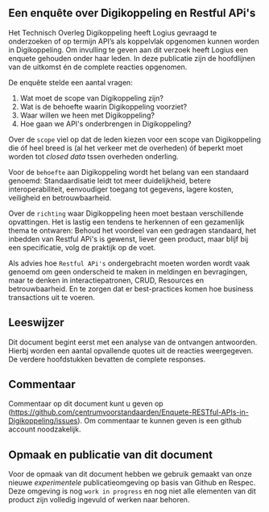 ## Een enquête over Digikoppeling en Restful APi's 

Het Technisch Overleg Digikoppeling heeft Logius gevraagd te onderzoeken of op termijn API’s als koppelvlak opgenomen kunnen worden in Digikoppeling. Om invulling te geven aan dit verzoek heeft Logius een enquete gehouden onder haar leden. In deze publicatie zijn de hoofdlijnen van de uitkomst én de complete reacties opgenomen.

De enquête stelde een aantal vragen:

1. Wat moet de scope van Digikoppeling zijn?
1. Wat is de behoefte waarin Digikoppeling voorziet?
1. Waar willen we heen met Digikoppeling?
1. Hoe gaan we API's onderbrengen in Digikoppeling?

Over de `scope` viel op dat de leden kiezen voor een scope van Digikoppeling die óf heel breed is (al het verkeer met de overheden) óf beperkt moet worden tot _closed data_ tssen overheden onderling.

Voor de `behoefte` aan Digikoppeling wordt het belang van een standaard genoemd: Standaardisatie leidt tot meer duidelijkheid, betere interoperabiliteit, eenvoudiger toegang tot gegevens, lagere kosten, veiligheid en betrouwbaarheid.

Over de `richting` waar Digikoppeling heen moet bestaan verschillende opvattingen. Het is lastig een tendens te herkennen of een gezamenlijk thema te ontwaren: Behoud het voordeel van een gedragen standaard, het inbedden van Restful APi's is gewenst, liever geen product, maar blijf bij een specificatie, volg de praktijk op de voet.

Als advies hoe `Restful APi's` ondergebracht moeten worden wordt vaak genoemd om geen onderscheid te maken in meldingen en bevragingen, maar te denken in interactiepatronen, CRUD, Resources en betrouwbaarheid. En te zorgen dat er best-practices komen hoe business transactions uit te voeren.

## Leeswijzer

Dit document begint eerst met een analyse van de ontvangen antwoorden. Hierbj worden een aantal opvallende quotes uit de reacties weergegeven. De verdere hoofdstukken bevatten de complete responses.

## Commentaar

Commentaar op dit document kunt u geven op (https://github.com/centrumvoorstandaarden/Enquete-RESTful-APIs-in-Digikoppeling/issues). Om commentaar te kunnen geven is een github account noodzakelijk.

## Opmaak en publicatie van dit document

Voor de opmaak van dit document hebben we gebruik gemaakt van onze nieuwe *experimentele* publicatieomgeving op basis van Github en Respec. Deze omgeving is nog `work in progress` en nog niet alle elementen van dit product zijn volledig ingevuld of werken naar behoren.